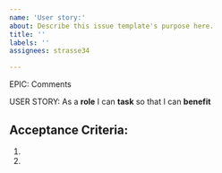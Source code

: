 ```yaml
---
name: 'User story:'
about: Describe this issue template's purpose here.
title: ''
labels: ''
assignees: strasse34

---
```


EPIC: Comments

USER STORY: As a **role** I can **task** so that I can **benefit**

## Acceptance Criteria:
1. 
2.
